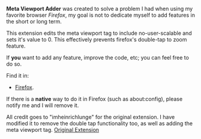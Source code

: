 **Meta Viewport Adder** was created to solve a problem I had when using my favorite browser *Firefox*, my goal is not to dedicate myself to add features in the short or long term.

This extension edits the meta viewport tag to include no-user-scalable and sets it's value to 0. This effectively prevents firefox's double-tap to zoom feature.

If **you** want to add any feature, improve the code, etc; you can feel free to do so.

Find it in:
- [Firefox](https://addons.mozilla.org/en-US/firefox/addon/meta-viewport-adder/ "Firefox").

If there is a **native** way to do it in Firefox (such as about:config), please notify me and I will remove it.

All credit goes to "imheinrichlunge" for the original extension. I have modified it to remove the double tap functionality too, as well as adding the meta viewport tag.
[Original Extension](https://github.com/imheinrichlunge/meta-viewport-adder)
